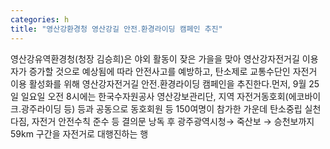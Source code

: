 ```yaml
---
categories: h
title: "영산강환경청 영산강길 안전․환경라이딩 캠페인 추진"
---
```

영산강유역환경청(청장 김승희)은 야외 활동이 잦은 가을을 맞아 영산강자전거길 이용자가 증가할 것으로 예상됨에 따라 안전사고를 예방하고, 탄소제로 교통수단인 자전거 이용 활성화를 위해 영산강자전거길 안전․환경라이딩 캠페인을 추진한다.먼저, 9월 25일 일요일 오전 8시에는 한국수자원공사 영산강보관리단, 지역 자전거동호회(에코바이크․광주라이딩 등) 등과 공동으로 동호회원 등 150여명이 참가한 가운데 탄소중립 실천 다짐, 자전거 안전수칙 준수 등 결의문 낭독 후 광주광역시청→ 죽산보 → 승천보까지 59km 구간을 자전거로 대행진하는 행